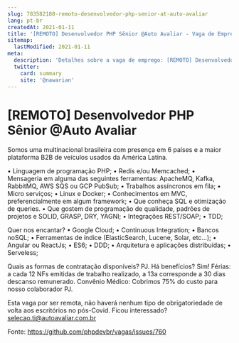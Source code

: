 ```yaml
---
slug: 783582180-remoto-desenvolvedor-php-senior-at-auto-avaliar
lang: pt-br
createdAt: 2021-01-11
title: '[REMOTO] Desenvolvedor PHP Sênior @Auto Avaliar - Vaga de Emprego'
sitemap:
  lastModified: 2021-01-11
meta:
  description: 'Detalhes sobre a vaga de emprego: [REMOTO] Desenvolvedor PHP Sênior @Auto Avaliar'
  twitter:
    card: summary
    site: '@nawarian'
---
```


# [REMOTO] Desenvolvedor PHP Sênior @Auto Avaliar


Somos uma multinacional brasileira com presença em 6 países e a maior plataforma B2B de veículos usados da América Latina.

• Linguagem de programação PHP;
• Redis e/ou Memcached;
• Mensageria em alguma das seguintes ferramentas: ApacheMQ, Kafka, RabbitMQ, AWS SQS ou GCP PubSub;
• Trabalhos assíncronos em fila;
• Micro serviços;
• Linux e Docker;
• Conhecimentos em MVC, preferencialmente em algum framework;
• Que conheça SQL e otimização de queries.
• Que gostem de programação de qualidade, padrões de projetos e SOLID, GRASP, DRY, YAGNI;
• Integrações REST/SOAP;
• TDD;

Quer nos encantar?
• Google Cloud;
• Continuous Integration;
• Bancos noSQL;
• Ferramentas de índice (ElasticSearch, Lucene, Solar, etc…);
• Angular ou ReactJs;
• ES6;
• DDD;
• Arquitetura e aplicações distribuídas;
• Serveless;

Quais as formas de contratação disponíveis? PJ.
Há benefícios? Sim!
Férias: a cada 12 NFs emitidas de trabalho realizado, a 13a corresponde a 30 dias descanso remunerado.
Convênio Médico: Cobrimos 75% do custo para nosso colaborador PJ.

Esta vaga por ser remota, não haverá nenhum tipo de obrigatoriedade de volta aos escritórios no pós-Covid.
Ficou interessado? selecao.ti@autoavaliar.com.br


Fonte: https://github.com/phpdevbr/vagas/issues/760